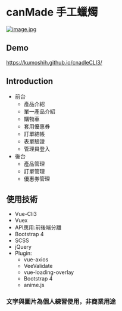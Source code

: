 # canMade 手工蠟燭
[![image.jpg](https://i.postimg.cc/PqwtrGVk/candle000.jpg)](https://postimg.cc/xk9rtZSs)

## Demo
https://kumoshih.github.io/cnadleCLI3/

## Introduction
<ul>
  <li>前台
    <ul>
      <li>產品介紹</li>
      <li>單一產品介紹</li>
      <li>購物車</li>
      <li>套用優惠券</li>
      <li>訂單結帳</li>
      <li>表單驗證</li>
      <li>管理員登入</li>
    </ul>
  </li>
  <li>後台
    <ul>
      <li>產品管理</li>
      <li>訂單管理</li>
      <li>優惠券管理</li>
    </ul>
  </li>
</ul>

## 使用技術
<ul>
  <li>Vue-Cli3</li>
  <li>Vuex</li>
  <li>API應用:前後端分離</li>
  <li>Bootstrap 4</li>
  <li>SCSS</li>
  <li>jQuery</li>
  <li>Plugin:
    <ul>
      <li>vue-axios</li>
      <li>VeeValidate</li>
      <li>vue-loading-overlay</li>
      <li>Bootstrap 4</li>
      <li>anime.js</li>
    </ul>
  </li>
</ul>

### 文字與圖片為個人練習使用，非商業用途

